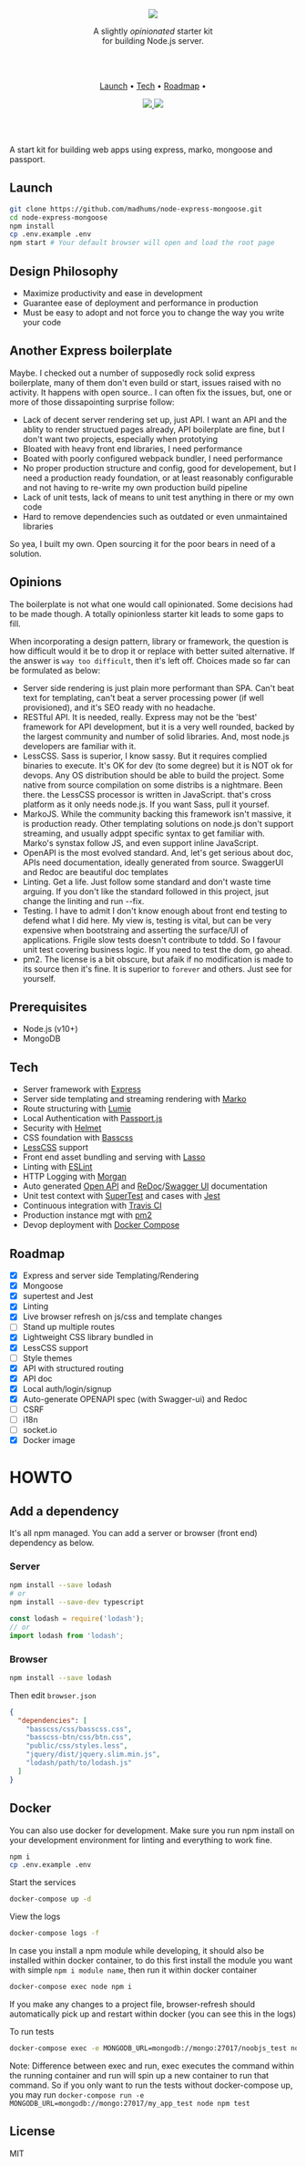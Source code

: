 <p align="center">
  <a href="#"><img src="./docs/images/banner.png" /></a>
</p>

<p align="center">
  A slightly <em>opinionated</em> starter kit <br/>
  for building Node.js server.
</p>
<br/>
<br/>

<p align="center">
  <a href="#launch">Launch</a> •
  <a href="#tech">Tech</a> •
  <a href="#roadmap">Roadmap</a> •
</p>

<p align="center">
  <a href="https://travis-ci.org/hirako2000/hirako-starter-kit">
    <img src="https://travis-ci.org/hirako2000/hirako-starter-kit.svg?branch=master">
  </a>
  <a href="./License.md">
    <img src="https://img.shields.io/npm/l/slate.svg?maxAge=300">
  </a>
</p>

<br/>
<br/>

A start kit for building web apps using express, marko, mongoose and passport.

## Launch

```sh
git clone https://github.com/madhums/node-express-mongoose.git
cd node-express-mongoose
npm install
cp .env.example .env
npm start # Your default browser will open and load the root page
```

## Design Philosophy

- Maximize productivity and ease in development
- Guarantee ease of deployment and performance in production
- Must be easy to adopt and not force you to change the way you write your code

## Another Express boilerplate

Maybe. I checked out a number of supposedly rock solid express boilerplate, many of them don't even build or start, issues raised with no activity. It happens with open source.. I can often fix the issues, but, one or more of those dissapointing surprise follow:

- Lack of decent server rendering set up, just API. I want an API and the ablity to render structued pages already, API boilerplate are fine, but I don't want two projects, especially when prototying
- Bloated with heavy front end libraries, I need performance
- Boated with poorly configured webpack bundler, I need performance
- No proper production structure and config, good for developement, but I need a production ready foundation, or at least reasonably configurable and not having to re-write my own production build pipeline
- Lack of unit tests, lack of means to unit test anything in there or my own code
- Hard to remove dependencies such as outdated or even unmaintained libraries

So yea, I built my own. Open sourcing it for the poor bears in need of a solution.

## Opinions

The boilerplate is not what one would call opinionated. Some decisions had to be made though. A totally opinionless starter kit leads to some gaps to fill.

When incorporating a design pattern, library or framework, the question is how difficult would it be to drop it or replace with better suited alternative. If the answer is `way too difficult`, then it's left off. Choices made so far can be formulated as below:

- Server side rendering is just plain more performant than SPA. Can't beat text for templating, can't beat a server processing power (if well provisioned), and it's SEO ready with no headache.
- RESTful API. It is needed, really. Express may not be the 'best' framework for API development, but it is a very well rounded, backed by the largest community and number of solid libraries. And, most node.js developers are familiar with it.
- LessCSS. Sass is superior, I know sassy. But it requires complied binaries to execute. It's OK for dev (to some degree) but it is NOT ok for devops. Any OS distribution should be able to build the project. Some native from source compilation on some distribs is a nightmare. Been there. the LessCSS processor is written in JavaScript. that's cross platform as it only needs node.js. If you want Sass, pull it yoursef.
- MarkoJS. While the community backing this framework isn't massive, it is production ready. Other templating solutions on node.js don't support streaming, and usually adppt specific syntax to get familiar with. Marko's synstax follow JS, and even support inline JavaScript.
- OpenAPI is the most evolved standard. And, let's get serious about doc, APIs need documentation, ideally generated from source. SwaggerUI and Redoc are beautiful doc templates
- Linting. Get a life. Just follow some standard and don't waste time arguing. If you don't like the standard followed in this project, jsut change the liniting and run --fix.
- Testing. I have to admit I don't know enough about front end testing to defend what I did here. My view is, testing is vital, but can be very expensive when bootstraing and asserting the surface/UI of applications. Frigile slow tests doesn't contribute to tddd. So I favour unit test covering business logic. If you need to test the dom, go ahead.
- pm2. The license is a bit obscure, but afaik if no modification is made to its source then it's fine. It is superior to `forever` and others. Just see for yourself.

## Prerequisites

- Node.js (v10+)
- MongoDB

## Tech

- Server framework with [Express](https://expressjs.com/)
- Server side templating and streaming rendering with [Marko](https://markojs.com/)
- Route structuring with [Lumie](https://github.com/Alex-Levacher/Lumie)
- Local Authentication with [Passport.js](http://www.passportjs.org/)
- Security with [Helmet](https://helmetjs.github.io/)
- CSS foundation with [Basscss](https://basscss.com/)
- [LessCSS](http://lesscss.org/) support
- Front end asset bundling and serving with [Lasso](https://github.com/lasso-js/lasso)
- Linting with [ESLint](https://github.com/eslint/eslint)
- HTTP Logging with [Morgan](https://github.com/expressjs/morgan)
- Auto generated [Open API](https://github.com/OAI/OpenAPI-Specification) and [ReDoc](https://github.com/Redocly/redoc)/[Swagger UI](https://github.com/swagger-api/swagger-ui) documentation
- Unit test context with [SuperTest](https://github.com/visionmedia/supertest) and cases with [Jest](https://github.com/facebook/jest)
- Continuous integration with [Travis CI](https://github.com/travis-ci/travis-ci)
- Production instance mgt with [pm2](https://github.com/Unitech/pm2)
- Devop deployment with [Docker Compose](https://github.com/docker/compose)

## Roadmap

- [x] Express and server side Templating/Rendering
- [x] Mongoose
- [x] supertest and Jest
- [x] Linting
- [x] Live browser refresh on js/css and template changes
- [ ] Stand up multiple routes
- [x] Lightweight CSS library bundled in
- [x] LessCSS support
- [ ] Style themes
- [x] API with structured routing
- [x] API doc
- [x] Local auth/login/signup
- [x] Auto-generate OPENAPI spec (with Swagger-ui) and Redoc
- [ ] CSRF
- [ ] i18n
- [ ] socket.io
- [x] Docker image

# HOWTO

## Add a dependency

It's all npm managed. You can add a server or browser (front end) dependency as below.

### Server

```sh
npm install --save lodash
# or
npm install --save-dev typescript
```

```javascript
const lodash = require('lodash');
// or
import lodash from 'lodash';
```

### Browser

```sh
npm install --save lodash
```

Then edit `browser.json`

```json
{
  "dependencies": [
    "basscss/css/basscss.css",
    "basscss-btn/css/btn.css",
    "public/css/styles.less",
    "jquery/dist/jquery.slim.min.js",
    "lodash/path/to/lodash.js"
  ]
}
```

## Docker

You can also use docker for development. Make sure you run npm install on your development environment for linting and everything to work fine.

```sh
npm i
cp .env.example .env
```

Start the services

```sh
docker-compose up -d
```

View the logs

```sh
docker-compose logs -f
```

In case you install a npm module while developing, it should also be installed within docker container, to do this first install the module you want with simple `npm i module name`, then run it within docker container

```sh
docker-compose exec node npm i
```

If you make any changes to a project file, browser-refresh should automatically pick up and restart within docker (you can see this in the logs)

To run tests

```sh
docker-compose exec -e MONGODB_URL=mongodb://mongo:27017/noobjs_test node npm test
```

Note: Difference between exec and run, exec executes the command within the running container and run will spin up a new container to run that command. So if you only want to run the tests without docker-compose up, you may run `docker-compose run -e MONGODB_URL=mongodb://mongo:27017/my_app_test node npm test`

## License

MIT
